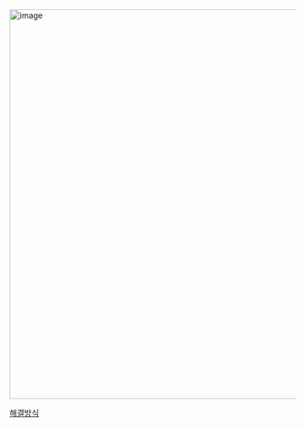 

<img width="683" alt="image" src="https://user-images.githubusercontent.com/76513889/169793339-2d01b5d7-1322-4acf-abaf-886c7ab87372.png">


[해결방식](https://velog.io/@vas-y-somi/MySQL-ERROR-1045-28000)
